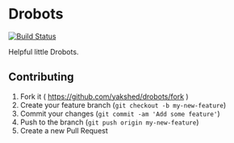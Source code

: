 # Drobots
[![Build Status](https://travis-ci.org/yakshed/drobots.svg?branch=master)](https://travis-ci.org/yakshed/drobots)

Helpful little Drobots.

## Contributing

1. Fork it ( https://github.com/yakshed/drobots/fork )
2. Create your feature branch (`git checkout -b my-new-feature`)
3. Commit your changes (`git commit -am 'Add some feature'`)
4. Push to the branch (`git push origin my-new-feature`)
5. Create a new Pull Request

